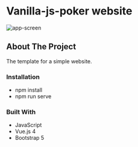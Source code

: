 # Vanilla-js-poker website

![app-screen](https://user-images.githubusercontent.com/58663418/133879968-74bcd71c-a7aa-4770-ad7b-4d155ed90986.png)


## About The Project

The template for a simple website.

### Installation

* npm install
* npm run serve

### Built With

* JavaScript
* Vue.js 4
* Bootstrap 5





